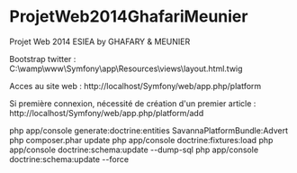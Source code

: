 # ProjetWeb2014GhafariMeunier
Projet Web 2014 ESIEA by GHAFARY &amp; MEUNIER

Bootstrap twitter :
C:\wamp\www\Symfony\app\Resources\views\layout.html.twig

Acces au site web :
http://localhost/Symfony/web/app.php/platform

Si première connexion, nécessité de création d'un premier article :
http://localhost/Symfony/web/app.php/platform/add

php app/console generate:doctrine:entities SavannaPlatformBundle:Advert
php composer.phar update
php app/console doctrine:fixtures:load
php app/console doctrine:schema:update --dump-sql
php app/console doctrine:schema:update --force